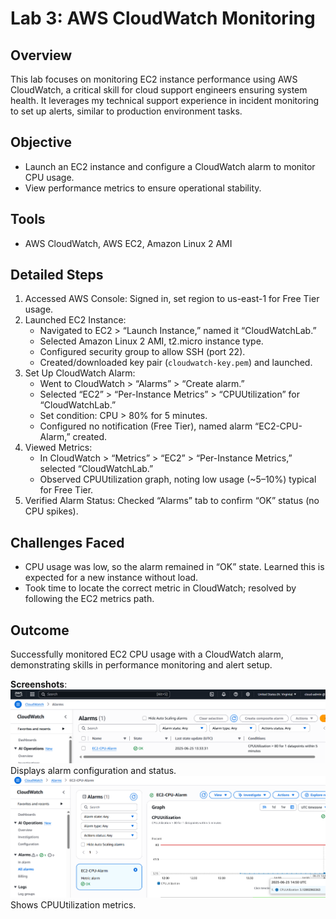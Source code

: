 # Lab 3: AWS CloudWatch Monitoring
## Overview
This lab focuses on monitoring EC2 instance performance using AWS CloudWatch, a critical skill for cloud support engineers ensuring system health. It leverages my technical support experience in incident monitoring to set up alerts, similar to production environment tasks.

## Objective
- Launch an EC2 instance and configure a CloudWatch alarm to monitor CPU usage.
- View performance metrics to ensure operational stability.

## Tools
- AWS CloudWatch, AWS EC2, Amazon Linux 2 AMI

## Detailed Steps
1. Accessed AWS Console: Signed in, set region to us-east-1 for Free Tier usage.
2. Launched EC2 Instance:
   - Navigated to EC2 > “Launch Instance,” named it “CloudWatchLab.”
   - Selected Amazon Linux 2 AMI, t2.micro instance type.
   - Configured security group to allow SSH (port 22).
   - Created/downloaded key pair (`cloudwatch-key.pem`) and launched.
3. Set Up CloudWatch Alarm:
   - Went to CloudWatch > “Alarms” > “Create alarm.”
   - Selected “EC2” > “Per-Instance Metrics” > “CPUUtilization” for “CloudWatchLab.”
   - Set condition: CPU > 80% for 5 minutes.
   - Configured no notification (Free Tier), named alarm “EC2-CPU-Alarm,” created.
4. Viewed Metrics:
   - In CloudWatch > “Metrics” > “EC2” > “Per-Instance Metrics,” selected “CloudWatchLab.”
   - Observed CPUUtilization graph, noting low usage (~5–10%) typical for Free Tier.
5. Verified Alarm Status: Checked “Alarms” tab to confirm “OK” status (no CPU spikes).

## Challenges Faced
- CPU usage was low, so the alarm remained in “OK” state. Learned this is expected for a new instance without load.
- Took time to locate the correct metric in CloudWatch; resolved by following the EC2 metrics path.

## Outcome
Successfully monitored EC2 CPU usage with a CloudWatch alarm, demonstrating skills in performance monitoring and alert setup.

**Screenshots**:
![Alarm](CloudWatch-Alarm.png) Displays alarm configuration and status.
![CPU Graph](CloudWatch-CPU-Metric-Graph.png) Shows CPUUtilization metrics.
